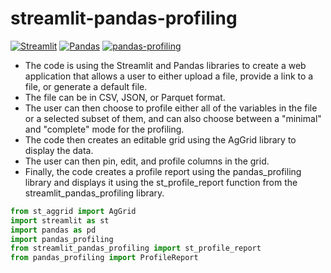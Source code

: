 # streamlit-pandas-profiling <br>
[![Streamlit](https://badgen.net/pypi/v/streamlit)](https://pypi.org/project/streamlit/)
[![Pandas](https://badgen.net/pypi/v/pandas)](https://pypi.org/project/pandas/) 
[![pandas-profiling](https://badgen.net/pypi/v/pandas-profiling)](https://pypi.org/project/pandas-profiling/)


* The code is using the Streamlit and Pandas libraries to create a web application that allows a user to either upload a file, provide a link to a file, or generate a default file. 
* The file can be in CSV, JSON, or Parquet format. 
* The user can then choose to profile either all of the variables in the file or a selected subset of them, and can also choose between a "minimal" and "complete" mode for the profiling.
* The code then creates an editable grid using the AgGrid library to display the data. 
* The user can then pin, edit, and profile columns in the grid. 
* Finally, the code creates a profile report using the pandas_profiling library and displays it using the st_profile_report function from the streamlit_pandas_profiling library.


```python
from st_aggrid import AgGrid
import streamlit as st
import pandas as pd 
import pandas_profiling
from streamlit_pandas_profiling import st_profile_report
from pandas_profiling import ProfileReport
```
